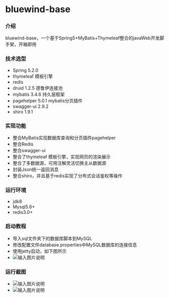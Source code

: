 # bluewind-base

### 介绍
bluewind-base，一个基于Spring5+MyBatis+Thymeleaf整合的javaWeb开发脚手架，开箱即用

### 技术选型
- Spring 5.2.0
- thymeleaf 模板引擎
- redis 
- druid 1.2.5 德鲁伊连接池
- mybatis 3.4.6 持久层框架
- pagehelper 5.0.1 mybatis分页插件
- swagger-ui 2.9.2
- shiro 1.9.1

### 实现功能
- 整合MyBatis实现数据库查询和分页插件pagehelper
- 整合Redis
- 整合swagger-ui
- 整合了thymeleaf 模板引擎，实现网页的渲染展示
- 整合了多数据源，可用注解灵活切换主从数据源
- 封装Json统一返回消息
- 整合shiro，并且基于redis实现了分布式会话鉴权等操作

### 运行环境
- jdk8
- Mysql5.6+
- redis3.0+

### 启动教程

- 导入sql文件夹下的数据库脚本到MySQL
- 修改配置文件database.properties中MySQL数据库的连接信息
- 使用jetty启动，如下图所示
- ![输入图片说明](https://images.gitee.com/uploads/images/2021/0929/132743_676cddca_5304908.png "QQ截图20210929132710.png")

### 运行截图
- ![输入图片说明](https://images.gitee.com/uploads/images/2021/0929/133238_c8c7991a_5304908.png "1.png")
- ![输入图片说明](https://images.gitee.com/uploads/images/2021/0929/133251_172919c7_5304908.png "2.png")